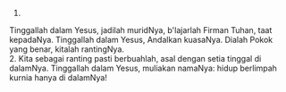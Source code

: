 1.
Tinggallah dalam Yesus, jadilah muridNya,
b'lajarlah Firman Tuhan, taat kepadaNya.
Tinggallah dalam Yesus, Andalkan kuasaNya.
Dialah Pokok yang benar, kitalah rantingNya.
<br>
2.
Kita sebagai ranting pasti berbuahlah,
asal dengan setia tinggal di dalamNya.
Tinggallah dalam Yesus, muliakan namaNya:
hidup berlimpah kurnia hanya di dalamNya!